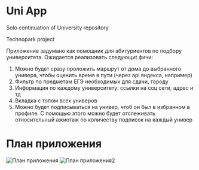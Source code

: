 # Uni App
Solo continuation of University repository  

Technopark project

Приложение задумано как помощник для абитуриентов по подбору университета.
Ожидается реализовать следующиt фичи:
1. Можно будет сразу проложить маршрут от дома до выбранного универа, чтобы оценить время в пути (через api яндекса, например)
2. Фильтр по предметам ЕГЭ необходимых для сдачи, городу
3. Информация по каждому университету: ссылки на соц сети, адрес и тд
4. Вкладка с топом всех универов
5. Можно будет подписываться на универ, чтоб он был в избранном в профиле. С помощью этого можно будет отслеживать относительный ажиотаж по количеству подписок на каждый универ  









# План приложения
![План приложения](https://user-images.githubusercontent.com/47701346/66225849-2a688100-e6e2-11e9-9f81-a62a153e938f.jpg)
![План приложения2](https://user-images.githubusercontent.com/47701346/66225865-2e949e80-e6e2-11e9-99a4-80835ad5cb72.jpg)


